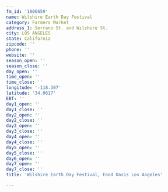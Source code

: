 ```yaml
---
fm_id: '1006659'
name: Wilshire Earth Day Festival
category: Farmers Market
address_1: Serrano St. and Wilshire St.
city: LOS ANGELES
state: California
zipcode: ''
phone: ''
website: ''
season_open: ''
season_close: ''
day_open: ''
time_open: ''
time_close: ''
longitude: '-118.307'
latitude: '34.0617'
EBT: ''
day1_open: ''
day1_close: ''
day2_open: ''
day2_close: ''
day3_open: ''
day3_close: ''
day4_open: ''
day4_close: ''
day5_open: ''
day5_close: ''
day6_open: ''
day7_open: ''
day7_close: ''
title: 'Wilshire Earth Day Festival, Food Oasis Los Angeles'

---
```

